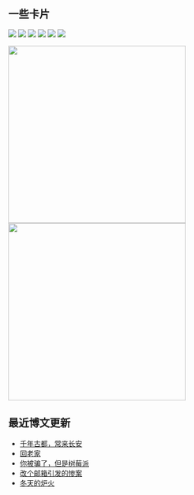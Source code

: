 ## 一些卡片

![](https://komarev.com/ghpvc/?username=weekdaycare)
<img src="https://img.shields.io/badge/Supabase-3ECF8E?style=flat&logo=supabase&logoColor=white"/>
<img src="https://img.shields.io/badge/vercel-%23000000.svg?style=flat&logo=vercel&logoColor=white"/>
<img src="https://img.shields.io/badge/markdown-%23000000.svg?style=flat&logo=markdown&logoColor=white"/>
<img src="https://img.shields.io/badge/Replit-DD1200?style=flat&logo=Replit&logoColor=white"/>
<img src="https://img.shields.io/badge/MongoDB-%234ea94b.svg?style=flat&logo=mongodb&logoColor=white"/>

<p>
  <img src = "https://github-readme-stats.vercel.app/api?username=weekdaycare" width=360px/>
  <img src = "http://github-readme-streak-stats.herokuapp.com?user=weekdaycare&locale=zh&date_format=%5BY.%5Dn.j" width=360px/>
</p>

## 最近博文更新
<!-- BLOG-POST-LIST:START -->
- [千年古都，常来长安](http://weekdaycare.cn/posts/changan/)
- [回老家](http://weekdaycare.cn/posts/hometown/)
- [你被骗了，但是树莓派](http://weekdaycare.cn/posts/rickroll-pi/)
- [改个邮箱引发的惨案](http://weekdaycare.cn/posts/mail-massacre/)
- [冬天的炉火](http://weekdaycare.cn/posts/brazier/)
<!-- BLOG-POST-LIST:END -->
